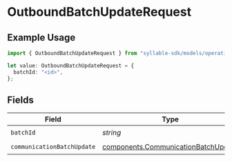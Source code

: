 # OutboundBatchUpdateRequest

## Example Usage

```typescript
import { OutboundBatchUpdateRequest } from "syllable-sdk/models/operations";

let value: OutboundBatchUpdateRequest = {
  batchId: "<id>",
};
```

## Fields

| Field                                                                                      | Type                                                                                       | Required                                                                                   | Description                                                                                |
| ------------------------------------------------------------------------------------------ | ------------------------------------------------------------------------------------------ | ------------------------------------------------------------------------------------------ | ------------------------------------------------------------------------------------------ |
| `batchId`                                                                                  | *string*                                                                                   | :heavy_check_mark:                                                                         | N/A                                                                                        |
| `communicationBatchUpdate`                                                                 | [components.CommunicationBatchUpdate](../../models/components/communicationbatchupdate.md) | :heavy_check_mark:                                                                         | N/A                                                                                        |